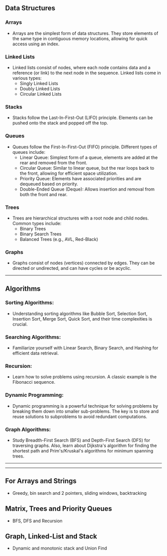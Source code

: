 ## Data Structures

### Arrays

- Arrays are the simplest form of data structures. They store elements of the same type in contiguous memory locations, allowing for quick access using an index.

### Linked Lists

- Linked lists consist of nodes, where each node contains data and a reference (or link) to the next node in the sequence. Linked lists come in various types:
  - Singly Linked Lists
  - Doubly Linked Lists
  - Circular Linked Lists

### Stacks

- Stacks follow the Last-In-First-Out (LIFO) principle. Elements can be pushed onto the stack and popped off the top.

### Queues

- Queues follow the First-In-First-Out (FIFO) principle. Different types of queues include:
  - Linear Queue: Simplest form of a queue, elements are added at the rear and removed from the front.
  - Circular Queue: Similar to linear queue, but the rear loops back to the front, allowing for efficient space utilization.
  - Priority Queue: Elements have associated priorities and are dequeued based on priority.
  - Double-Ended Queue (Deque): Allows insertion and removal from both the front and rear.

### Trees

- Trees are hierarchical structures with a root node and child nodes. Common types include:
  - Binary Trees
  - Binary Search Trees
  - Balanced Trees (e.g., AVL, Red-Black)

### Graphs

- Graphs consist of nodes (vertices) connected by edges. They can be directed or undirected, and can have cycles or be acyclic.

---

## Algorithms

### Sorting Algorithms:

- Understanding sorting algorithms like Bubble Sort, Selection Sort, Insertion Sort, Merge Sort, Quick Sort, and their time complexities is crucial.

### Searching Algorithms:

- Familiarize yourself with Linear Search, Binary Search, and Hashing for efficient data retrieval.

### Recursion:

- Learn how to solve problems using recursion. A classic example is the Fibonacci sequence.

### Dynamic Programming:

- Dynamic programming is a powerful technique for solving problems by breaking them down into smaller sub-problems. The key is to store and reuse solutions to subproblems to avoid redundant computations.

### Graph Algorithms:

- Study Breadth-First Search (BFS) and Depth-First Search (DFS) for traversing graphs. Also, learn about Dijkstra's algorithm for finding the shortest path and Prim's/Kruskal's algorithms for minimum spanning trees.

---

---

## For Arrays and Strings
- Greedy, bin search and 2 pointers, sliding windows, backtracking

## Matrix, Trees and Priority Queues
- BFS, DFS and Recursion

## Graph, Linked-List and Stack
-  Dynamic and monotonic stack and Union Find 


